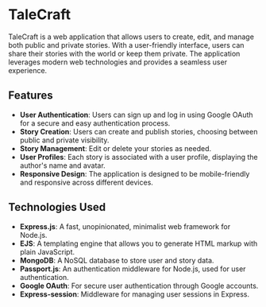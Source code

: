 # TaleCraft

TaleCraft is a web application that allows users to create, edit, and manage both public and private stories. With a user-friendly interface, users can share their stories with the world or keep them private. The application leverages modern web technologies and provides a seamless user experience.

## Features

- **User Authentication**: Users can sign up and log in using Google OAuth for a secure and easy authentication process.
- **Story Creation**: Users can create and publish stories, choosing between public and private visibility.
- **Story Management**: Edit or delete your stories as needed.
- **User Profiles**: Each story is associated with a user profile, displaying the author's name and avatar.
- **Responsive Design**: The application is designed to be mobile-friendly and responsive across different devices.

## Technologies Used

- **Express.js**: A fast, unopinionated, minimalist web framework for Node.js.
- **EJS**: A templating engine that allows you to generate HTML markup with plain JavaScript.
- **MongoDB**: A NoSQL database to store user and story data.
- **Passport.js**: An authentication middleware for Node.js, used for user authentication.
- **Google OAuth**: For secure user authentication through Google accounts.
- **Express-session**: Middleware for managing user sessions in Express.

